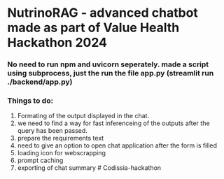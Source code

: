 # NutrinoRAG - advanced chatbot made as part of Value Health Hackathon 2024

### No need to run npm and uvicorn seperately. made a script using subprocess, just the run the file app.py (streamlit run ./backend/app.py)

### Things to do: 
1. Formating of the output displayed in the chat.
2. we need to find a way for fast inferenceing of the outputs after the query has been passed.
3. prepare the requirements text
4. need to give an option to open chat application after the form is filled
5. loading icon for webscrapping
6. prompt caching
7. exporting of chat summary
#   C o d i s s i a - h a c k a t h o n  
 